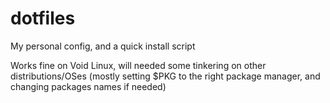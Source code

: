 # dotfiles
My personal config, and a quick install script

Works fine on Void Linux, will needed some tinkering on other distributions/OSes (mostly setting $PKG to the right package manager, and changing packages names if needed)
